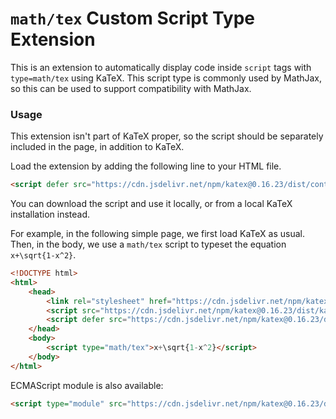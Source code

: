 # `math/tex` Custom Script Type Extension

This is an extension to automatically display code inside `script` tags with `type=math/tex` using KaTeX.
This script type is commonly used by MathJax, so this can be used to support compatibility with MathJax.

### Usage

This extension isn't part of KaTeX proper, so the script should be separately
included in the page, in addition to KaTeX.

Load the extension by adding the following line to your HTML file.

```html
<script defer src="https://cdn.jsdelivr.net/npm/katex@0.16.23/dist/contrib/mathtex-script-type.min.js" integrity="sha384-sg4gBRJTqTCyzYbB7e72xGs3dA2LK994XRZS6urZW6Uh6Mu3j2JJ3YG2s9HALO8U" crossorigin="anonymous"></script>
```
You can download the script and use it locally, or from a local KaTeX installation instead.

For example, in the following simple page, we first load KaTeX as usual.
Then, in the body, we use a `math/tex` script to typeset the equation `x+\sqrt{1-x^2}`.


```html
<!DOCTYPE html>
<html>
    <head>
        <link rel="stylesheet" href="https://cdn.jsdelivr.net/npm/katex@0.16.23/dist/katex.min.css" integrity="sha384-//SZkxyB7axjCAopkAL1E1rve+ZSPKapD89Lo/lLhcsXR+zOYl5z6zJZEFXil+q0" crossorigin="anonymous">
        <script src="https://cdn.jsdelivr.net/npm/katex@0.16.23/dist/katex.min.js" integrity="sha384-cpAIxua0Xbyc+XrpHQpCtJzGSZ6U2kS/FeyoKjnS+BgAYNV6uVUetVs/LC9+l3rs" crossorigin="anonymous"></script>
        <script defer src="https://cdn.jsdelivr.net/npm/katex@0.16.23/dist/contrib/mathtex-script-type.min.js" integrity="sha384-sg4gBRJTqTCyzYbB7e72xGs3dA2LK994XRZS6urZW6Uh6Mu3j2JJ3YG2s9HALO8U" crossorigin="anonymous"></script>
    </head>
    <body>
        <script type="math/tex">x+\sqrt{1-x^2}</script>
    </body>
</html>
```

ECMAScript module is also available:
```html
<script type="module" src="https://cdn.jsdelivr.net/npm/katex@0.16.23/dist/contrib/mathtex-script-type.mjs" integrity="sha384-4EJvC5tvqq9XJxXvdD4JutBokuFw/dCe2AB4gZ9sRpwFFXECpL3qT43tmE0PkpVg" crossorigin="anonymous"></script>
